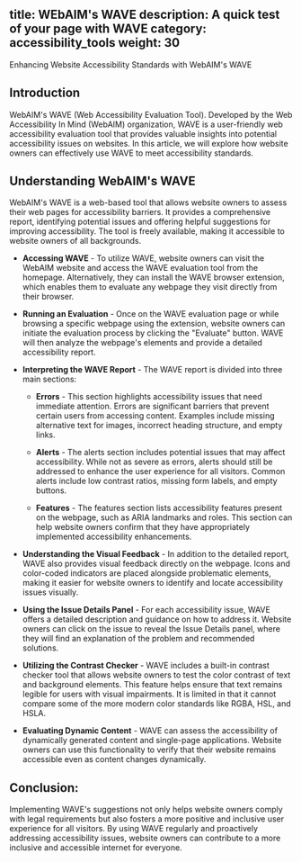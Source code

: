 title: WEbAIM's WAVE 
description: A quick test of your page with WAVE 
category: accessibility_tools
weight: 30
---

Enhancing Website Accessibility Standards with WebAIM's WAVE

## Introduction

WebAIM's WAVE (Web Accessibility Evaluation Tool). Developed by the Web Accessibility In Mind (WebAIM) organization, WAVE is a user-friendly web accessibility evaluation tool that provides valuable insights into potential accessibility issues on websites. In this article, we will explore how website owners can effectively use WAVE to meet accessibility standards.

## Understanding WebAIM's WAVE

WebAIM's WAVE is a web-based tool that allows website owners to assess their web pages for accessibility barriers. It provides a comprehensive report, identifying potential issues and offering helpful suggestions for improving accessibility. The tool is freely available, making it accessible to website owners of all backgrounds.

* **Accessing WAVE** - To utilize WAVE, website owners can visit the WebAIM website and access the WAVE evaluation tool from the homepage. Alternatively, they can install the WAVE browser extension, which enables them to evaluate any webpage they visit directly from their browser.

* **Running an Evaluation** - Once on the WAVE evaluation page or while browsing a specific webpage using the extension, website owners can initiate the evaluation process by clicking the "Evaluate" button. WAVE will then analyze the webpage's elements and provide a detailed accessibility report.

* **Interpreting the WAVE Report** - The WAVE report is divided into three main sections:

  - **Errors** - This section highlights accessibility issues that need immediate attention. Errors are significant barriers that prevent certain users from accessing content. Examples include missing alternative text for images, incorrect heading structure, and empty links.

  - **Alerts** - The alerts section includes potential issues that may affect accessibility. While not as severe as errors, alerts should still be addressed to enhance the user experience for all visitors. Common alerts include low contrast ratios, missing form labels, and empty buttons.

  - **Features** - The features section lists accessibility features present on the webpage, such as ARIA landmarks and roles. This section can help website owners confirm that they have appropriately implemented accessibility enhancements.

* **Understanding the Visual Feedback** - In addition to the detailed report, WAVE also provides visual feedback directly on the webpage. Icons and color-coded indicators are placed alongside problematic elements, making it easier for website owners to identify and locate accessibility issues visually.

* **Using the Issue Details Panel** - For each accessibility issue, WAVE offers a detailed description and guidance on how to address it. Website owners can click on the issue to reveal the Issue Details panel, where they will find an explanation of the problem and recommended solutions.

* **Utilizing the Contrast Checker** - WAVE includes a built-in contrast checker tool that allows website owners to test the color contrast of text and background elements. This feature helps ensure that text remains legible for users with visual impairments.  It is limited in that it cannot compare some of the more modern color standards like RGBA, HSL, and HSLA.

* **Evaluating Dynamic Content** - WAVE can assess the accessibility of dynamically generated content and single-page applications. Website owners can use this functionality to verify that their website remains accessible even as content changes dynamically.

## Conclusion:

Implementing WAVE's suggestions not only helps website owners comply with legal requirements but also fosters a more positive and inclusive user experience for all visitors. By using WAVE regularly and proactively addressing accessibility issues, website owners can contribute to a more inclusive and accessible internet for everyone.
